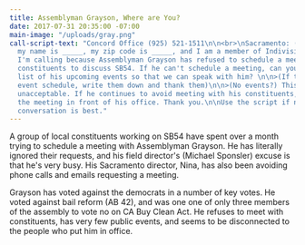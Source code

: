 ```yaml
---
title: Assemblyman Grayson, Where are You?
date: 2017-07-31 20:35:00 -07:00
main-image: "/uploads/gray.png"
call-script-text: "Concord Office (925) 521-1511\n\n<br>\nSacramento: (916) 319-2014\n\n<br>\nHi,
  my name is _____, my zip code is _____, and I am a member of Indivisible4c.\n\n>
  I'm calling because Assemblyman Grayson has refused to schedule a meeting with his
  constituents to discuss SB54. If he can't schedule a meeting, can you give me a
  list of his upcoming events so that we can speak with him? \n\n>(If they give you
  event schedule, write them down and thank them)\n\n>(No events?) This is completely
  unacceptable. If he continues to avoid meeting with his constituents, we will have
  the meeting in front of his office. Thank you.\n\nUse the script if needed, natural
  conversation is best."
---
```


A group of local constituents working on SB54 have spent over a month trying to schedule a meeting with Assemblyman Grayson. He has literally ignored their requests, and his field director's (Michael Sponsler) excuse is that he's very busy. His Sacramento director, Nina, has also been avoiding phone calls and emails requesting a meeting.

Grayson has voted against the democrats in a number of key votes. He voted against bail reform (AB 42), and was one one of only three members of the assembly to vote no on CA Buy Clean Act. He refuses to meet with constituents, has very few public events, and seems to be disconnected to the people who put him in office.
